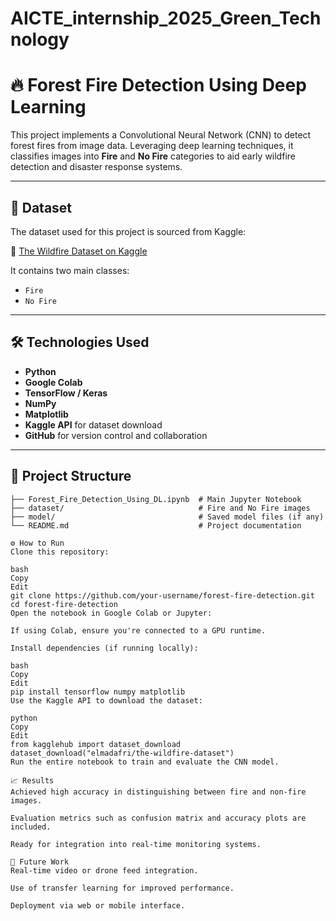 # AICTE_internship_2025_Green_Technology
# 🔥 Forest Fire Detection Using Deep Learning

This project implements a Convolutional Neural Network (CNN) to detect forest fires from image data. Leveraging deep learning techniques, it classifies images into **Fire** and **No Fire** categories to aid early wildfire detection and disaster response systems.

---

## 📁 Dataset

The dataset used for this project is sourced from Kaggle:

🔗 [The Wildfire Dataset on Kaggle](https://www.kaggle.com/datasets/elmadafri/the-wildfire-dataset)

It contains two main classes:
- `Fire`
- `No Fire`

---

## 🛠️ Technologies Used

- **Python**
- **Google Colab**
- **TensorFlow / Keras**
- **NumPy**
- **Matplotlib**
- **Kaggle API** for dataset download
- **GitHub** for version control and collaboration

---

## 📌 Project Structure

```plaintext
├── Forest_Fire_Detection_Using_DL.ipynb  # Main Jupyter Notebook
├── dataset/                              # Fire and No Fire images
├── model/                                # Saved model files (if any)
└── README.md                             # Project documentation

⚙️ How to Run
Clone this repository:

bash
Copy
Edit
git clone https://github.com/your-username/forest-fire-detection.git
cd forest-fire-detection
Open the notebook in Google Colab or Jupyter:

If using Colab, ensure you're connected to a GPU runtime.

Install dependencies (if running locally):

bash
Copy
Edit
pip install tensorflow numpy matplotlib
Use the Kaggle API to download the dataset:

python
Copy
Edit
from kagglehub import dataset_download
dataset_download("elmadafri/the-wildfire-dataset")
Run the entire notebook to train and evaluate the CNN model.

📈 Results
Achieved high accuracy in distinguishing between fire and non-fire images.

Evaluation metrics such as confusion matrix and accuracy plots are included.

Ready for integration into real-time monitoring systems.

🚀 Future Work
Real-time video or drone feed integration.

Use of transfer learning for improved performance.

Deployment via web or mobile interface.


